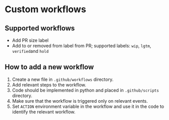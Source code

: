 # Custom workflows

## Supported workflows  
- Add PR size label
- Add to or removed from label from PR; supported labels: `wip`, `lgtm`, `verified`and `hold`

## How to add a new workflow
1. Create a new file in `.github/workflows` directory.
2. Add relevant steps to the workflow.
3. Code should be implemented in python and placed in `.github/scripts` directory.
4. Make sure that the workflow is triggered only on relevant events.
5. Set `ACTION` environment variable in the workflow and use it in the code to identify the relevant workflow.
